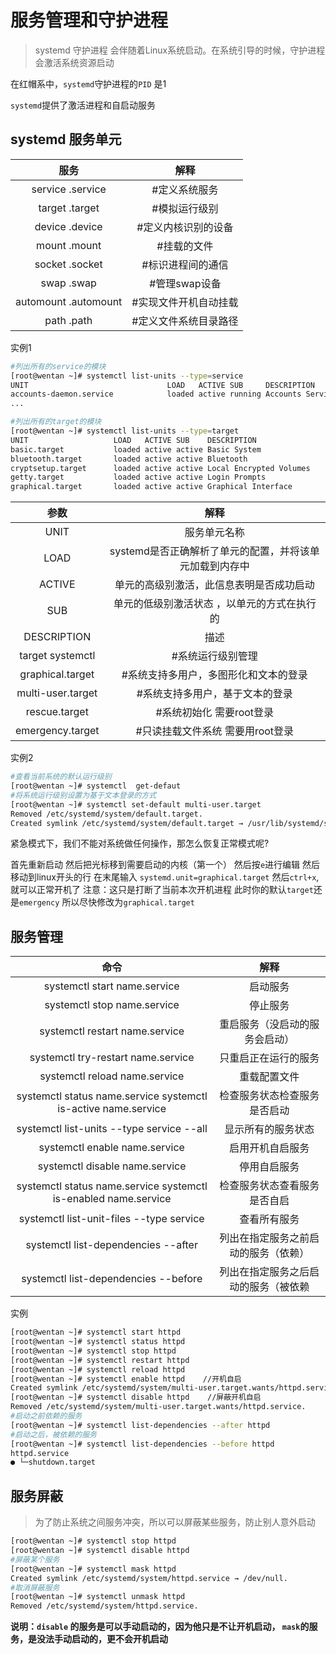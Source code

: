 <div style='display: none'>
  Date: 2022-01-15 22:37:55
  LastEditors: gyg
  LastEditTime: 2022-01-16 09:27:23
  FilePath: \test\1_12@服务管理和守护进程.mm.md
</div>

# 服务管理和守护进程


>systemd 守护进程 会伴随着Linux系统启动。在系统引导的时候，守护进程会激活系统资源启动

在红帽系中，`systemd`守护进程的`PID` 是1

`systemd`提供了激活进程和自启动服务

## systemd 服务单元

服务|解释
:-: | :-:
service      .service   |    #定义系统服务
target       .target     |   #模拟运行级别
device       .device   |     #定义内核识别的设备
mount        .mount    |        #挂载的文件
socket       .socket   |     #标识进程间的通信
swap         .swap     |     #管理swap设备
automount    .automount  |      #实现文件开机自动挂载
path         .path        |    #定义文件系统目录路径

实例1

```bash
#列出所有的service的模块
[root@wentan ~]# systemctl list-units --type=service
UNIT                               LOAD   ACTIVE SUB     DESCRIPTION              
accounts-daemon.service            loaded active running Accounts Service       
...

#列出所有的target的模块
[root@wentan ~]# systemctl list-units --type=target
UNIT                   LOAD   ACTIVE SUB    DESCRIPTION                
basic.target           loaded active active Basic System               
bluetooth.target       loaded active active Bluetooth                  
cryptsetup.target      loaded active active Local Encrypted Volumes    
getty.target           loaded active active Login Prompts              
graphical.target       loaded active active Graphical Interface
```

参数|解释
:-: | :-:
UNIT|服务单元名称
LOAD| systemd是否正确解析了单元的配置，并将该单元加载到内存中
ACTIVE|单元的高级别激活，此信息表明是否成功启动
SUB|单元的低级别激活状态  ，以单元的方式在执行的
DESCRIPTION|描述
target systemctl  | #系统运行级别管理
graphical.target  | #系统支持多用户，多图形化和文本的登录
multi-user.target | #系统支持多用户，基于文本的登录
rescue.target  |    #系统初始化   需要root登录
emergency.target|   #只读挂载文件系统   需要用root登录


实例2

```bash
#查看当前系统的默认运行级别
[root@wentan ~]# systemctl  get-defaut   
#将系统运行级别设置为基于文本登录的方式
[root@wentan ~]# systemctl set-default multi-user.target 
Removed /etc/systemd/system/default.target.
Created symlink /etc/systemd/system/default.target → /usr/lib/systemd/system/multi-user.target.
```

紧急模式下，我们不能对系统做任何操作，那怎么恢复正常模式呢?

首先重新启动 然后把光标移到需要启动的内核（第一个） 然后按`e`进行编辑 然后移动到linux开头的行 在末尾输入 `systemd.unit=graphical.target` 然后`ctrl+x`,就可以正常开机了 注意：这只是打断了当前本次开机进程 此时你的默认`target`还是`emergency` 所以尽快修改为`graphical.target`

## 服务管理

命令|解释
:-: | :-:
systemctl start name.service	|启动服务
systemctl stop name.service	|停止服务
systemctl restart name.service|	重启服务（没启动的服务会启动）
systemctl try-restart name.service|	只重启正在运行的服务
systemctl reload name.service	|重载配置文件
systemctl status name.service systemctl is-active name.service	|检查服务状态检查服务是否启动
systemctl list-units --type service --all|	显示所有的服务状态
systemctl enable name.service	|启用开机自启服务
systemctl disable name.service|	停用自启服务
systemctl status name.service systemctl is-enabled name.service	|检查服务状态查看服务是否自启
systemctl list-unit-files --type service|	查看所有服务
systemctl list-dependencies --after	|列出在指定服务之前启动的服务（依赖）
systemctl list-dependencies --before|	列出在指定服务之后启动的服务（被依赖


实例

```bash
[root@wentan ~]# systemctl start httpd
[root@wentan ~]# systemctl status httpd
[root@wentan ~]# systemctl stop httpd
[root@wentan ~]# systemctl restart httpd
[root@wentan ~]# systemctl reload httpd
[root@wentan ~]# systemctl enable httpd    //开机自启
Created symlink /etc/systemd/system/multi-user.target.wants/httpd.service → /usr/lib/systemd/system/httpd.service.
[root@wentan ~]# systemctl disable httpd    //屏蔽开机自启
Removed /etc/systemd/system/multi-user.target.wants/httpd.service.
#启动之前依赖的服务
[root@wentan ~]# systemctl list-dependencies --after httpd
#启动之后，被依赖的服务
[root@wentan ~]# systemctl list-dependencies --before httpd
httpd.service
● └─shutdown.target
```

## 服务屏蔽

>为了防止系统之间服务冲突，所以可以屏蔽某些服务，防止别人意外启动

```bash
[root@wentan ~]# systemctl stop httpd
[root@wentan ~]# systemctl disable httpd
#屏蔽某个服务
[root@wentan ~]# systemctl mask httpd
Created symlink /etc/systemd/system/httpd.service → /dev/null.
#取消屏蔽服务
[root@wentan ~]# systemctl unmask httpd
Removed /etc/systemd/system/httpd.service.
```

**说明：`disable` 的服务是可以手动启动的，因为他只是不让开机启动，
`mask`的服务，是没法手动启动的，更不会开机启动**
